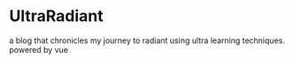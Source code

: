 # UltraRadiant
a blog that chronicles my journey to radiant using ultra learning techniques. powered by vue 
